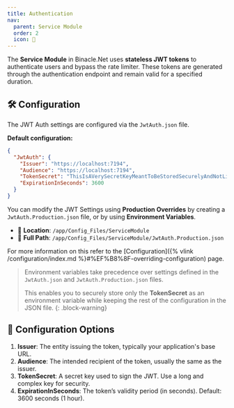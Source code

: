```yaml
---
title: Authentication
nav:
  parent: Service Module
  order: 2
  icon: 🔐
---
```


The **Service Module** in Binacle.Net uses **stateless JWT tokens** to authenticate users and bypass the rate limiter. 
These tokens are generated through the authentication endpoint and remain valid for a specified duration.


## 🛠️ Configuration
The JWT Auth settings are configured via the `JwtAuth.json` file.

**Default configuration:**
```json
{
  "JwtAuth": {
    "Issuer": "https://localhost:7194",
    "Audience": "https://localhost:7194",
    "TokenSecret": "ThisIsAVerySecretKeyMeantToBeStoredSecurelyAndNotLikeThisSoPleaseChangeIt",
    "ExpirationInSeconds": 3600
  }
}
```

You can modify the JWT Settings using **Production Overrides** by creating a `JwtAuth.Production.json` file, 
or by using **Environment Variables**.
- 📁 **Location**: `/app/Config_Files/ServiceModule`
- 📌 **Full Path**: `/app/Config_Files/ServiceModule/JwtAuth.Production.json`

For more information on this refer to the 
[Configuration]({% vlink /configuration/index.md %}#%EF%B8%8F-overriding-configuration) page.

> Environment variables take precedence over settings defined in the `JwtAuth.json` and `JwtAuth.Production.json` files.
>
> This enables you to securely store only the **TokenSecret** as an environment variable while 
> keeping the rest of the configuration in the JSON file.
{: .block-warning}


## 🔧 Configuration Options
1. **Issuer**: The entity issuing the token, typically your application's base URL.
2. **Audience**: The intended recipient of the token, usually the same as the issuer.
3. **TokenSecret**: A secret key used to sign the JWT. Use a long and complex key for security.
4. **ExpirationInSeconds**: The token’s validity period (in seconds). Default: 3600 seconds (1 hour).


